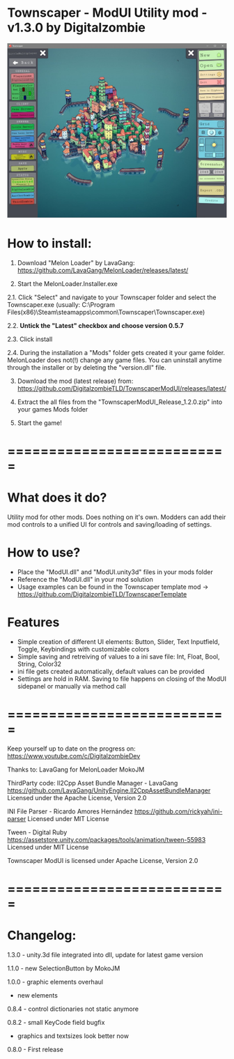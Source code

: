 Townscaper - ModUI Utility mod - v1.3.0 by Digitalzombie
===========================================================

![Screenshot](https://github.com/DigitalzombieTLD/TownscaperModUI/raw/master/ModUI.jpg)

How to install:
===============

1. Download "Melon Loader" by LavaGang:
https://github.com/LavaGang/MelonLoader/releases/latest/

2. Start the MelonLoader.Installer.exe

2.1. Click "Select" and navigate to your Townscaper folder and select the Townscaper.exe (usually: C:\Program Files(x86)\Steam\steamapps\common\Townscaper\Townscaper.exe)

2.2. **Untick the "Latest" checkbox and choose version 0.5.7**

2.3. Click install 

2.4. During the installation a "Mods" folder gets created it your game folder. MelonLoader does not(!) change any game files. 
	 You can uninstall anytime through the installer or by deleting the "version.dll" file.

3. Download the mod (latest release) from: https://github.com/DigitalzombieTLD/TownscaperModUI/releases/latest/

4. Extract the all files from the "TownscaperModUI_Release_1.2.0.zip" into your games Mods folder

5. Start the game! 

===========================
===========================

What does it do?
=================

Utility mod for other mods. Does nothing on it's own.
Modders can add their mod controls to a unified UI for controls and saving/loading of settings.


How to use?
=================

- Place the "ModUI.dll" and "ModUI.unity3d" files in your mods folder
- Reference the "ModUI.dll" in your mod solution
- Usage examples can be found in the Townscaper template mod -> https://github.com/DigitalzombieTLD/TownscaperTemplate 


Features
=================

- Simple creation of different UI elements: Button, Slider, Text Inputfield, Toggle, Keybindings with customizable colors
- Simple saving and retreiving of values to a ini save file: Int, Float, Bool, String, Color32
- ini file gets created automatically, default values can be provided
- Settings are hold in RAM. Saving to file happens on closing of the ModUI sidepanel or manually via method call

===========================
===========================


Keep yourself up to date on the progress on:
https://www.youtube.com/c/DigitalzombieDev

Thanks to:
LavaGang for MelonLoader
MokoJM

ThirdParty  code:
Il2Cpp Asset Bundle Manager - LavaGang
https://github.com/LavaGang/UnityEngine.Il2CppAssetBundleManager
Licensed under the Apache License, Version 2.0

INI File Parser - Ricardo Amores Hernández
https://github.com/rickyah/ini-parser
Licensed under MIT License

Tween - Digital Ruby 
https://assetstore.unity.com/packages/tools/animation/tween-55983
Licensed under MIT License

Townscaper ModUI is licensed under Apache License, Version 2.0

===========================
===========================

Changelog:
==========
1.3.0 - unity.3d file integrated into dll, update for latest game version

1.1.0 - new SelectionButton by MokoJM

1.0.0 - graphic elements overhaul
- new elements

0.8.4 - control dictionaries not static anymore

0.8.2	- small KeyCode field bugfix
- graphics and textsizes look better now

0.8.0	- First release
